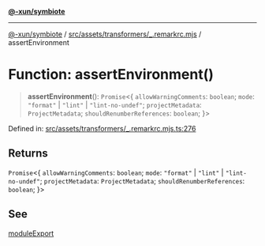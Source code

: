 [**@-xun/symbiote**](../../../../../README.md)

***

[@-xun/symbiote](../../../../../README.md) / [src/assets/transformers/\_.remarkrc.mjs](../README.md) / assertEnvironment

# Function: assertEnvironment()

> **assertEnvironment**(): `Promise`\<\{ `allowWarningComments`: `boolean`; `mode`: `"format"` \| `"lint"` \| `"lint-no-undef"`; `projectMetadata`: `ProjectMetadata`; `shouldRenumberReferences`: `boolean`; \}\>

Defined in: [src/assets/transformers/\_.remarkrc.mjs.ts:276](https://github.com/Xunnamius/symbiote/blob/1d06f9ec4e479041c7ca032d17fcdd92ac8edf8e/src/assets/transformers/_.remarkrc.mjs.ts#L276)

## Returns

`Promise`\<\{ `allowWarningComments`: `boolean`; `mode`: `"format"` \| `"lint"` \| `"lint-no-undef"`; `projectMetadata`: `ProjectMetadata`; `shouldRenumberReferences`: `boolean`; \}\>

## See

[moduleExport](moduleExport.md)
